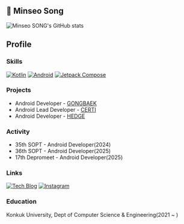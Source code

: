 ## 👋 Minseo Song
![Minseo SONG's GitHub stats](https://github-readme-stats.vercel.app/api?username=MinseoSONG&theme=graywhite)

## Profile
### Skills
[![Kotlin](https://img.shields.io/badge/Kotlin-7F52FF?logo=kotlin&logoColor=white)]()
[![Android](https://img.shields.io/badge/Android-3DDC84?logo=android&logoColor=white)]()
[![Jetpack Compose](https://img.shields.io/badge/Jetpack_Compose-4285F4?logo=jetpackcompose&logoColor=white)]()


### Projects
- Android Developer - [GONGBAEK](https://github.com/Team-GONG-BAEK/gong-baek-android)
- Android Lead Developer - [CERTI](https://github.com/cerdeuk/CERTI-ANDROID)
- Android Developer - [HEDGE](https://github.com/depromeet/17th-team5-Android)

### Activity
- 35th SOPT - Android Developer(2024)
- 36th SOPT - Android Developer(2025)
- 17th Depromeet - Android Developer(2025)

### Links
[![Tech Blog](https://img.shields.io/badge/-Tech%20Blog-black?logo=tistory&logoColor=white&label=)](https://bbooyaaa.tistory.com/)
[![Instagram](https://img.shields.io/badge/-Instagram-E4405F?logo=instagram&logoColor=white&label=)](https://instagram.com/bboo_yaaa)



### Education
Konkuk University, Dept of Computer Science & Engineering(2021 ~ )
